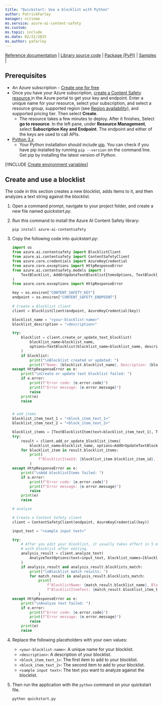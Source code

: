 ```yaml
---
title: "Quickstart: Use a blocklist with Python"
author: PatrickFarley
manager: nitinme
ms.service: azure-ai-content-safety
ms.custom:
ms.topic: include
ms.date: 02/22/2025
ms.author: pafarley
---
```


[Reference documentation](https://pypi.org/project/azure-ai-contentsafety/) | [Library source code](https://github.com/Azure/azure-sdk-for-python/tree/main/sdk/contentsafety/azure-ai-contentsafety) | [Package (PyPI)](https://pypi.org/project/azure-ai-contentsafety/) | [Samples](https://github.com/Azure-Samples/AzureAIContentSafety/tree/main/python/1.0.0) |

## Prerequisites

* An Azure subscription - [Create one for free](https://azure.microsoft.com/free/cognitive-services/) 
* Once you have your Azure subscription, <a href="https://aka.ms/acs-create"  title="Create a Content Safety resource"  target="_blank">create a Content Safety resource </a> in the Azure portal to get your key and endpoint. Enter a unique name for your resource, select your subscription, and select a resource group, supported region (see [Region availability](/azure/ai-services/content-safety/overview#region-availability)), and supported pricing tier. Then select **Create**.
  * The resource takes a few minutes to deploy. After it finishes, Select **go to resource**. In the left pane, under **Resource Management**, select **Subscription Key and Endpoint**. The endpoint and either of the keys are used to call APIs.
* [Python 3.x](https://www.python.org/)
  * Your Python installation should include [pip](https://pip.pypa.io/en/stable/). You can check if you have pip installed by running `pip --version` on the command line. Get pip by installing the latest version of Python.

[!INCLUDE [Create environment variables](../env-vars.md)]

## Create and use a blocklist

The code in this section creates a new blocklist, adds items to it, and then analyzes a text string against the blocklist.

1. Open a command prompt, navigate to your project folder, and create a new file named *quickstart.py*.
1. Run this command to install the Azure AI Content Safety library:

    ```console
    pip install azure-ai-contentsafety
    ```

1. Copy the following code into *quickstart.py*:

    ```python
    import os
    from azure.ai.contentsafety import BlocklistClient
    from azure.ai.contentsafety import ContentSafetyClient
    from azure.core.credentials import AzureKeyCredential
    from azure.core.exceptions import HttpResponseError
    from azure.ai.contentsafety.models import (
        TextBlocklist, AddOrUpdateTextBlocklistItemsOptions, TextBlocklistItem, AnalyzeTextOptions
    )
    from azure.core.exceptions import HttpResponseError
    
    key = os.environ["CONTENT_SAFETY_KEY"]
    endpoint = os.environ["CONTENT_SAFETY_ENDPOINT"]
      
    # Create a Blocklist client
    client = BlocklistClient(endpoint, AzureKeyCredential(key))
    
    blocklist_name = "<your-blocklist-name>"
    blocklist_description = "<description>"
    
    try:
        blocklist = client.create_or_update_text_blocklist(
            blocklist_name=blocklist_name,
            options=TextBlocklist(blocklist_name=blocklist_name, description=blocklist_description),
        )
        if blocklist:
            print("\nBlocklist created or updated: ")
            print(f"Name: {blocklist.blocklist_name}, Description: {blocklist.description}")
    except HttpResponseError as e:
        print("\nCreate or update text blocklist failed: ")
        if e.error:
            print(f"Error code: {e.error.code}")
            print(f"Error message: {e.error.message}")
            raise
        print(e)
        raise
    
    
    # add items
    blocklist_item_text_1 = "<block_item_text_1>"
    blocklist_item_text_2 = "<block_item_text_2>"
    
    blocklist_items = [TextBlocklistItem(text=blocklist_item_text_1), TextBlocklistItem(text=blocklist_item_text_2)]
    try:
        result = client.add_or_update_blocklist_items(
            blocklist_name=blocklist_name, options=AddOrUpdateTextBlocklistItemsOptions(blocklist_items=blocklist_items))
        for blocklist_item in result.blocklist_items:
            print(
                f"BlocklistItemId: {blocklist_item.blocklist_item_id}, Text: {blocklist_item.text}, Description: {blocklist_item.description}"
            )
    except HttpResponseError as e:
        print("\nAdd blocklistItems failed: ")
        if e.error:
            print(f"Error code: {e.error.code}")
            print(f"Error message: {e.error.message}")
            raise
        print(e)
        raise
    
    # analyze
    
    # Create a Content Safety client
    client = ContentSafetyClient(endpoint, AzureKeyCredential(key))
    
    input_text = "<sample input text>"
    
    try:
        # After you edit your blocklist, it usually takes effect in 5 minutes, please wait some time before analyzing
        # with blocklist after editing.
        analysis_result = client.analyze_text(
            AnalyzeTextOptions(text=input_text, blocklist_names=[blocklist_name], halt_on_blocklist_hit=False)
        )
        if analysis_result and analysis_result.blocklists_match:
            print("\nBlocklist match results: ")
            for match_result in analysis_result.blocklists_match:
                print(
                    f"BlocklistName: {match_result.blocklist_name}, BlocklistItemId: {match_result.blocklist_item_id}, "
                    f"BlocklistItemText: {match_result.blocklist_item_text}"
                )
    except HttpResponseError as e:
        print("\nAnalyze text failed: ")
        if e.error:
            print(f"Error code: {e.error.code}")
            print(f"Error message: {e.error.message}")
            raise
        print(e)
        raise
    ```

1. Replace the following placeholders with your own values:
   * `<your-blocklist-name>`: A unique name for your blocklist.
   * `<description>`: A description of your blocklist.
   * `<block_item_text_1>`: The first item to add to your blocklist.
   * `<block_item_text_2>`: The second item to add to your blocklist.
   * `<sample input text>`: The text you want to analyze against the blocklist.
1. Then run the application with the `python` command on your quickstart file.

    ```console
    python quickstart.py
    ```